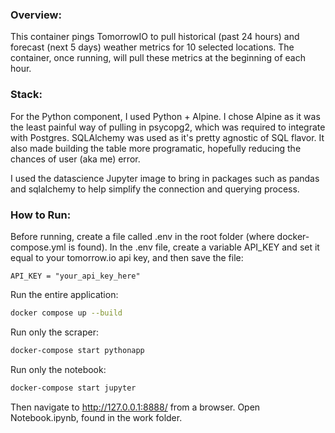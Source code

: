 ### Overview:

This container pings TomorrowIO to pull historical (past 24 hours) and forecast (next 5 days) weather metrics for 10 selected locations. The container, once running, will pull these metrics at the beginning of each hour.

### Stack:

For the Python component, I used Python + Alpine. I chose Alpine as it was the least painful way of pulling in psycopg2, which was required to integrate with Postgres. SQLAlchemy was used as it's pretty agnostic of SQL flavor. It also made building the table more programatic, hopefully reducing the chances of user (aka me) error.

I used the datascience Jupyter image to bring in packages such as pandas and sqlalchemy to help simplify the connection and querying process.

### How to Run:

Before running, create a file called .env in the root folder (where docker-compose.yml is found). In the .env file, create a variable API_KEY and set it equal to your tomorrow.io api key, and then save the file:

```
API_KEY = "your_api_key_here"
```


Run the entire application:
```bash
docker compose up --build
```

Run only the scraper:
```bash
docker-compose start pythonapp
```

Run only the notebook:
```bash
docker-compose start jupyter

```
Then navigate to http://127.0.0.1:8888/ from a browser. Open Notebook.ipynb, found in the work folder.